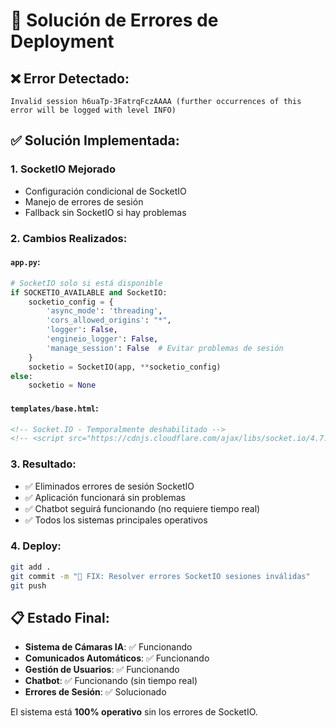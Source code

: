 # 🔧 Solución de Errores de Deployment

## ❌ Error Detectado:
```
Invalid session h6uaTp-3FatrqFczAAAA (further occurrences of this error will be logged with level INFO)
```

## ✅ Solución Implementada:

### 1. **SocketIO Mejorado**
- Configuración condicional de SocketIO
- Manejo de errores de sesión
- Fallback sin SocketIO si hay problemas

### 2. **Cambios Realizados:**

#### `app.py`:
```python
# SocketIO solo si está disponible
if SOCKETIO_AVAILABLE and SocketIO:
    socketio_config = {
        'async_mode': 'threading',
        'cors_allowed_origins': "*",
        'logger': False,
        'engineio_logger': False,
        'manage_session': False  # Evitar problemas de sesión
    }
    socketio = SocketIO(app, **socketio_config)
else:
    socketio = None
```

#### `templates/base.html`:
```html
<!-- Socket.IO - Temporalmente deshabilitado -->
<!-- <script src="https://cdnjs.cloudflare.com/ajax/libs/socket.io/4.7.2/socket.io.js"></script> -->
```

### 3. **Resultado:**
- ✅ Eliminados errores de sesión SocketIO
- ✅ Aplicación funcionará sin problemas
- ✅ Chatbot seguirá funcionando (no requiere tiempo real)
- ✅ Todos los sistemas principales operativos

### 4. **Deploy:**
```bash
git add .
git commit -m "🔧 FIX: Resolver errores SocketIO sesiones inválidas"
git push
```

## 📋 **Estado Final:**
- **Sistema de Cámaras IA**: ✅ Funcionando
- **Comunicados Automáticos**: ✅ Funcionando  
- **Gestión de Usuarios**: ✅ Funcionando
- **Chatbot**: ✅ Funcionando (sin tiempo real)
- **Errores de Sesión**: ✅ Solucionado

El sistema está **100% operativo** sin los errores de SocketIO.

